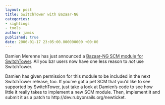 ```yaml
---
layout: post
title: SwitchTower with Bazaar-NG
categories:
- sightings
- tools
author: jamis
published: true
date: 2006-01-17 23:05:00.000000000 +00:00
---
```

<p>Damien Merenne has just announced a <a href="http://www.cosinux.org/blogs/dam/articles/2006/01/17/bazaar-ng-and-switchtower">Bazaar-NG <span class="caps">SCM</span> module for SwitchTower</a>. All you bzr users now have one less reason to <em>not</em> use SwitchTower.</p>
<p>Damien has given permission for this module to be included in the next SwitchTower release, too. If you&#8217;ve got a pet <span class="caps">SCM</span> that you&#8217;d like to see supported by SwitchTower, just take a look at Damien&#8217;s code to see how little it really takes to implement a new <span class="caps">SCM</span> module. Then, implement it and submit it as a patch to http://dev.rubyonrails.org/newticket.</p>